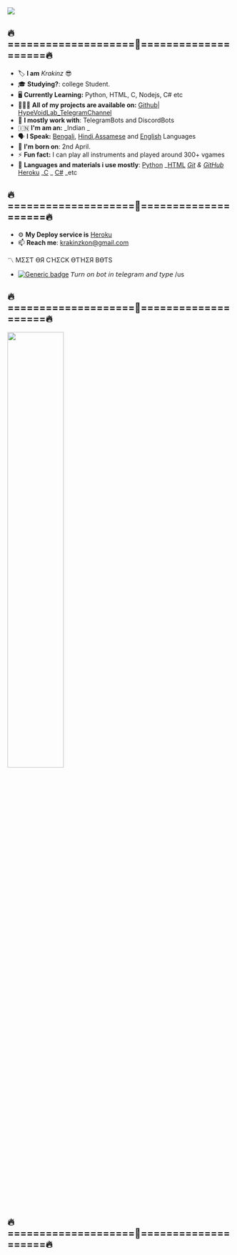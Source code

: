 <img src="https://i.postimg.cc/5tgmf172/KRAKINZ.png"/>

## 🔥====================🔆====================🔥
- 🏷️ **I am** _Krakinz_ 😎
- 🎓 **Studying?**: college Student.
- 🖥️ **Currently Learning:** Python, HTML, C, Nodejs, C# etc
- 👨🏻‍💻 **All of my projects are available on:** 
[Github](https://github.com/krakinz?tab=repositories)| [HypeVoidLab_TelegramChannel](https://t.me/KrakinzLab)
- 🔭 **I  mostly work with**: TelegramBots and DiscordBots
- 🇮🇳  **I'm am an:** _Indian _
- 🗣️ **I Speak:** [Bengali](https://google.com/search?q=Bengali), [Hindi](https://google.com/search?q=Hindi),[Assamese](https://google.com/search?q=Assamese) and [English](https://google.com/search?q=English) Languages
- 🎂 **I'm born on**: 2nd April.
- ⚡ **Fun fact:** I can play all instruments and played around 300+ vgames
- 🔨 **Languages and materials i use mostly**:  [Python](https://www.python.org) _[HTML](https://html.spec.whatwg.org/) _[Git](https://git-scm.com/) & [GitHub](https://github.com/)_
[Heroku](https://heroku.com/) _[C](https://www.google.com/search?client=firefox-b-d&q=c+language) _
[C#](https://www.google.com/search?client=firefox-b-d&q=c#+language) _etc


## 🔥====================🔆====================🔥
- ⚙️ **My Deploy service is** [Heroku](https://heroku.com)
- 📫 **Reach me**: krakinzkon@gmail.com

〽️ MΣΣƬ ӨЯ CΉΣCK ӨƬΉΣЯ BӨƬS
- [![Generic badge](https://img.shields.io/badge/krakinzBot-Vïå_ßð†-orange.svg)](https://t.me/KrakinzBot) 
𝘛𝘶𝘳𝘯 𝘰𝘯 𝘣𝘰𝘵 𝘪𝘯 𝘵𝘦𝘭𝘦𝘨𝘳𝘢𝘮 𝘢𝘯𝘥 𝘵𝘺𝘱𝘦 /us

## 🔥====================🔆====================🔥
<p align="left">
    <img
        width="50%"
        src="https://github-readme-stats.vercel.app/api?username=Krakinz&count_private=true&include_all_commits=true&show_icons=true&hide_border=true&theme=tokyonight&custom_title=GitHub+Stats"
    />
</p>

## 🔥====================🔆====================🔥
